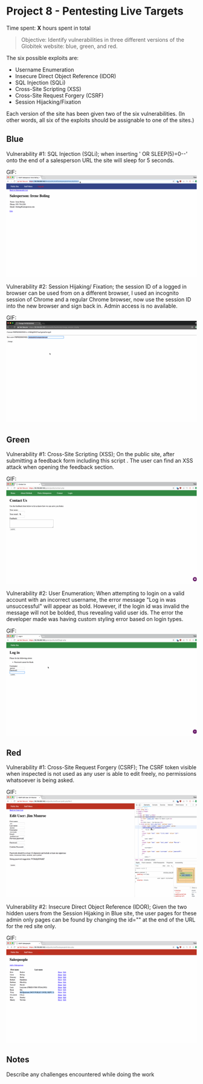 # Project 8 - Pentesting Live Targets

Time spent: **X** hours spent in total

> Objective: Identify vulnerabilities in three different versions of the Globitek website: blue, green, and red.

The six possible exploits are:
* Username Enumeration
* Insecure Direct Object Reference (IDOR)
* SQL Injection (SQLi)
* Cross-Site Scripting (XSS)
* Cross-Site Request Forgery (CSRF)
* Session Hijacking/Fixation

Each version of the site has been given two of the six vulnerabilities. (In other words, all six of the exploits should be assignable to one of the sites.)

## Blue

Vulnerability #1: SQL Injection (SQLi); when inserting ' OR SLEEP(5)=0--' onto the end of a salesperson URL the site will sleep for 5 seconds.

GIF: ![](https://github.com/Obuos/CodePath-Week8/blob/master/week8blue1.gif)

Vulnerability #2: Session Hijaking/ Fixation; the session ID of a logged in browser can be used from on a different browser, I used an incognito session of Chrome and a regular Chrome browser, now use the session ID into the new browser and sign back in. Admin access is no available.

GIF: ![](https://github.com/Obuos/CodePath-Week8/blob/master/week8blue2.gif)

## Green

Vulnerability #1: Cross-Site Scripting (XSS); On the public site, after submitting a feedback form including this script <script>alert('xss found');</script>. The user can find an XSS attack when opening the feedback section.

GIF: ![](https://github.com/Obuos/CodePath-Week8/blob/master/week8green1.gif)

Vulnerability #2: User Enumeration; When attempting to login on a valid account with an incorrect username, the error message "Log in was unsuccessful" will appear as bold. However, if the login id was invalid the message will not be bolded, thus revealing valid user ids.
The error the developer made was having custom styling error based on login types.

GIF: ![](https://github.com/Obuos/CodePath-Week8/blob/master/week8green2.gif)

## Red

Vulnerability #1: Cross-Site Request Forgery (CSRF); The CSRF token visible when inspected is not used as any user is able to edit freely, no permissions whatsoever is being asked.

GIF: ![](https://github.com/Obuos/CodePath-Week8/blob/master/week8red1.gif)

Vulnerability #2: Insecure Direct Object Reference (IDOR); Given the two hidden users from the Session Hijaking in Blue site, the user pages for these admin only pages can be found by changing the id="" at the end of the URL for the red site only.

GIF: ![](https://github.com/Obuos/CodePath-Week8/blob/master/week8red2.gif)


## Notes

Describe any challenges encountered while doing the work
